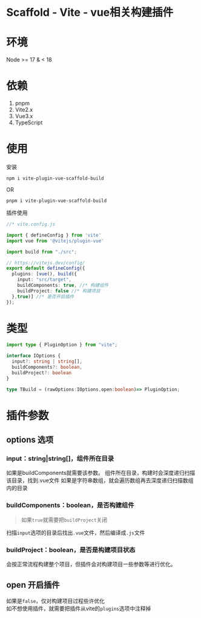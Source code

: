 # Scaffold - Vite - vue相关构建插件

# 环境
Node >= 17 & < 18

# 依赖
1. pnpm
2. Vite2.x
3. Vue3.x
6. TypeScript

# 使用
安装
```shell
npm i vite-plugin-vue-scaffold-build
```
OR
```shell
pnpm i vite-plugin-vue-scaffold-build
```
插件使用
```ts
//* vite.config.js

import { defineConfig } from 'vite'
import vue from '@vitejs/plugin-vue'

import build from "./src";

// https://vitejs.dev/config/
export default defineConfig({
  plugins: [vue(), build({
    input: "src/target",
    buildComponents: true, //* 构建组件
    buildProject: false //* 构建项目
  },true)] //* 是否开启插件
});
```
# 类型
```ts
import type { PluginOption } from "vite";

interface IOptions {
  input?: string | string[],
  buildComponents?: boolean,
  buildProject?: boolean
}

type TBuild = (rawOptions:IOptions,open:boolean)=> PluginOption;
```
# 插件参数
## options 选项
### input：string|string[]，组件所在目录
如果是buildComponents就需要该参数。
组件所在目录，构建时会深度递归扫描该目录，找到.vue文件
如果是字符串数组，就会遍历数组再去深度递归扫描数组内的目录
### buildComponents：boolean，是否构建组件
> 如果`true`就需要把`buildProject`关闭

扫描`input`选项的目录后找出`.vue`文件，然后编译成`.js`文件
### buildProject：boolean，是否是构建项目状态
会按正常流程构建整个项目，但插件会对构建项目一些参数等进行优化。
## open 开启插件
如果是`false`，仅对构建项目过程些许优化  
如不想使用插件，就需要把插件从vite的`plugins`选项中注释掉
